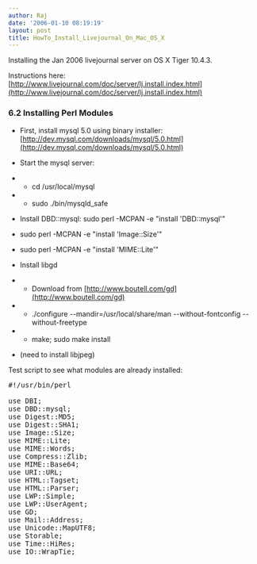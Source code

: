```yaml
---
author: Raj
date: '2006-01-10 08:19:19'
layout: post
title: HowTo_Install_Livejournal_On_Mac_OS_X
---
```


Installing the Jan 2006 livejournal server on OS X Tiger 10.4.3.

Instructions here: [http://www.livejournal.com/doc/server/lj.install.index.html](http://www.livejournal.com/doc/server/lj.install.index.html)

### 6.2 Installing Perl Modules

* First, install mysql 5.0 using binary installer: [http://dev.mysql.com/downloads/mysql/5.0.html](http://dev.mysql.com/downloads/mysql/5.0.html)

* Start the mysql server: 
* * cd /usr/local/mysql
* * sudo ./bin/mysqld_safe

* Install DBD::mysql: sudo perl -MCPAN -e "install 'DBD::mysql'"

* sudo perl -MCPAN -e "install 'Image::Size'"
* sudo perl -MCPAN -e "install 'MIME::Lite'"

* Install libgd
* * Download from [http://www.boutell.com/gd](http://www.boutell.com/gd)
* * ./configure --mandir=/usr/local/share/man --without-fontconfig --without-freetype
* * make; sudo make install

* (need to install libjpeg)

Test script to see what modules are already installed:

<pre>
#!/usr/bin/perl

use DBI;
use DBD::mysql;
use Digest::MD5;
use Digest::SHA1;
use Image::Size;
use MIME::Lite;
use MIME::Words;
use Compress::Zlib;
use MIME::Base64;
use URI::URL;
use HTML::Tagset;
use HTML::Parser;
use LWP::Simple;
use LWP::UserAgent;
use GD;
use Mail::Address;
use Unicode::MapUTF8;
use Storable;
use Time::HiRes;
use IO::WrapTie;
</pre>


